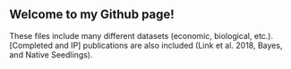 ## Welcome to my Github page!

These files include many different datasets (economic, biological, etc.). [Completed and IP] publications are also included (Link et al. 2018, Bayes, and Native Seedlings).
